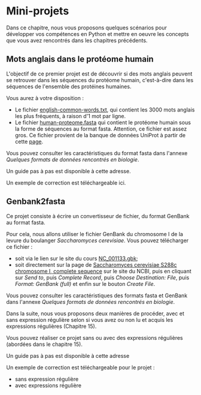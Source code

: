 # Mini-projets

Dans ce chapitre, nous vous proposons quelques scénarios pour développer vos compétences en Python et mettre en oeuvre les concepts que vous avez rencontrés dans les chapitres précédents.

## Mots anglais dans le protéome humain

L'objectif de ce premier projet est de découvrir si des mots anglais peuvent se retrouver dans les séquences du protéome humain, c'est-à-dire dans les séquences de l'ensemble des protéines humaines.

Vous aurez à votre disposition :

- Le fichier [english-common-words.txt](https://python.sdv.univ-paris-diderot.fr/data-files/english-common-words.txt), qui contient les 3000 mots anglais les plus fréquents, à raison d'1 mot par ligne.
- Le fichier [human-proteome.fasta](https://python.sdv.univ-paris-diderot.fr/data-files/human-proteome.fasta) qui contient le protéome humain sous la forme de séquences au format fasta. Attention, ce fichier est assez gros. Ce fichier provient de la banque de données UniProt à partir de cette [page](https://www.uniprot.org/help/human_proteome).

Vous pouvez consulter les caractéristiques du format fasta dans l'annexe *Quelques formats de données rencontrés en biologie*.

Un guide pas à pas est disponible à cette adresse.

Un exemple de correction est téléchargeable ici.


## Genbank2fasta

Ce projet consiste à écrire un convertisseur de fichier, du format GenBank au format fasta.

Pour cela, nous allons utiliser le fichier GenBank du chromosome I de la levure du boulanger *Saccharomyces cerevisiae*. Vous pouvez télécharger ce fichier :

- soit via le lien sur le site du cours [NC_001133.gbk](https://python.sdv.univ-paris-diderot.fr/data-files/NC_001133.gbk);
- soit directement sur la page de [Saccharomyces cerevisiae S288c chromosome I, complete sequence](https://www.ncbi.nlm.nih.gov/nuccore/NC_001133) sur le site du NCBI, puis en cliquant sur *Send to*, puis *Complete Record*, puis *Choose Destination: File*, puis *Format: GenBank  (full)* et enfin sur le bouton *Create File*.

Vous pouvez consulter les caractéristiques des formats fasta et GenBank dans l'annexe *Quelques formats de données rencontrés en biologie*.

Dans la suite, nous vous proposons deux manières de procéder, avec et sans expression régulière selon si vous avez ou non lu et acquis les expressions régulières (Chapitre 15).

Vous pouvez réaliser ce projet sans ou avec des expressions régulières (abordées dans le chapitre 15).

Un guide pas à pas est disponible à cette adresse

Un exemple de correction est téléchargeable pour le projet :

- sans expression régulière
- avec expressions régulière 
